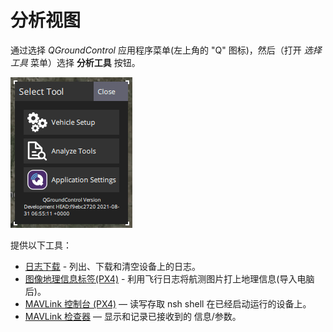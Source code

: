 # 分析视图

通过选择 _QGroundControl_ 应用程序菜单(左上角的 "Q" 图标)，然后（打开 _选择工具_ 菜单）选择 **分析工具** 按钮。

![Analyze ](../../../assets/analyze/menu_analyze_tool.png)

提供以下工具：

- [日志下载](../analyze_view/log_download.md) - 列出、下载和清空设备上的日志。
- [图像地理信息标签(PX4)](../analyze_view/geotag_images.md) - 利用飞行日志将航测图片打上地理信息(导入电脑后)。
- [MAVLink 控制台 (PX4)](../analyze_view/mavlink_console.md) — 读写存取 nsh shell 在已经启动运行的设备上。
- [MAVLink 检查器](../analyze_view/mavlink_inspector.md) — 显示和记录已接收到的 信息/参数。
